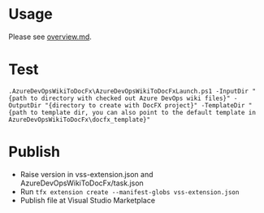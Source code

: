 # Usage

Please see [overview.md](overview.md).

# Test

```
.AzureDevOpsWikiToDocFx\AzureDevOpsWikiToDocFxLaunch.ps1 -InputDir "{path to directory with checked out Azure DevOps wiki files}" -OutputDir "{directory to create with DocFX project}" -TemplateDir "{path to template dir, you can also point to the default template in AzureDevOpsWikiToDocFx\docfx_template}"
```

# Publish 

* Raise version in vss-extension.json and AzureDevOpsWikiToDocFx/task.json
* Run `tfx extension create --manifest-globs vss-extension.json`
* Publish file at Visual Studio Marketplace
